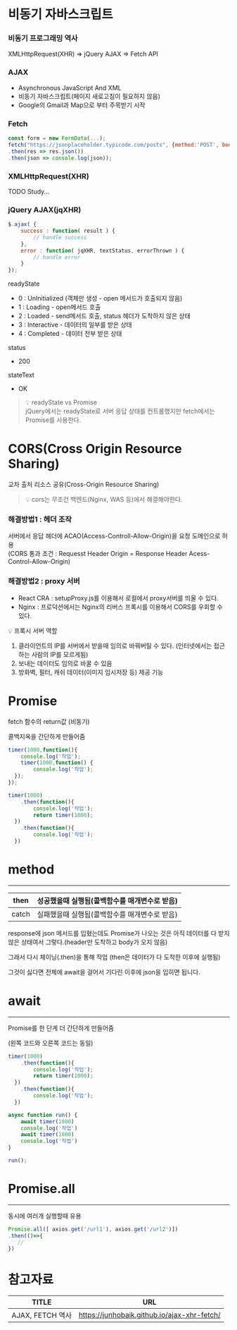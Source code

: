 # 비동기 자바스크립트

### 비동기 프로그래밍 역사
XMLHttpRequest(XHR) ⇒ jQuery AJAX ⇒ Fetch API

### AJAX
- Asynchronous JavaScript And XML
- 비동기 자바스크립트(페이지 새로고침이 필요하지 않음)
- Google의 Gmail과 Map으로 부터 주목받기 시작

### Fetch
```js
const form = new FormData(...);
fetch("https://jsonplaceholder.typicode.com/posts", {method:'POST', body:form})
.then(res => res.json())
.then(json => console.log(json));
```

### XMLHttpRequest(XHR)
TODO Study...

### jQuery AJAX(jqXHR)
```js
$.ajax( {
	success : function( result ) {
		// handle success
	},
	error : function( jqXHR, textStatus, errorThrown ) {
		// handle error
	}
});
```

readyState
- 0 : UnInitialized (객체만 생성 - open 메서드가 호출되지 않음)
- 1 : Loading - open메서드 호출
- 2 : Loaded - send메서드 호출, status 헤더가 도착하지 않은 상태
- 3 : Interactive - 데이터의 일부를 받은 상태
- 4 : Completed - 데이터 전부 받은 상태

status
- 200

stateText
- OK

>💡 readyState vs Promise <br/>
jQuery에서는 readyState로 서버 응답 상태를 컨트롤했지만 fetch에서는 Promise를 사용한다. 

# CORS(Cross Origin Resource Sharing)
교차 출처 리소스 공유(Cross-Origin Resource Sharing)<br/>
>💡 cors는 무조건 백엔드(Nginx, WAS 등)에서 해결해야한다.

### 해결방법1 : 헤더 조작
서버에서 응답 헤더에 ACAO(Access-Controll-Allow-Origin)을 요청 도메인으로 허용<br/>
(CORS 통과 조건 : Requesst Header Origin = Response Header Acess-Control-Allow-Origin)

### 해결방법2 : proxy 서버

- React CRA : setupProxy.js를 이용해서 로컬에서 proxy서버를 띄울 수 있다.
- Nginx : 프로덕션에서는 Nginx의 리버스 프록시를 이용해서 CORS를 우회할 수 있다.

💡 프록시 서버 역할
1. 클라이언트의 IP를 서버에서 받을때 임의로 바꿔버릴 수 있다. (인터넷에서는 접근하는 사람의 IP를 모르게됨)
2. 보내는 데이터도 임의로 바꿀 수 있음
3. 방화벽, 필터, 캐쉬 데이터(이미지 임시저장 등) 제공 기능

# Promise

fetch 함수의 return값 (비동기)

콜백지옥을 간단하게 만들어줌

```jsx
timer(1000,function(){
	console.log('작업');
	timer(1000,function() {
		console.log('작업');
  });
});
```

```jsx
timer(1000)
	.then(function(){
		console.log('작업');
		return timer(1000);
  })
	.then(function(){
		console.log('작업');
  })
```

# method

---

| then | 성공했을때 실행됨(콜백함수를 매개변수로 받음) |
| --- | --- |
| catch | 실패했을때 실행됨(콜백함수를 매개변수로 받음) |

response에 json 메서드를 입혔는데도 Promise가 나오는 것은 아직 데이터를 다 받지 않은 상태여서 그렇다.(header만 도착하고 body가 오지 않음)

그래서 다시 체이닝(.then)을 통해 작업 (then은 데이터가 다 도착한 이후에 실행됨)

그것이 싫다면 전체에 await을 걸어서 기다린 이후에 json을 입히면 됩니다.

# await

---

Promise를 한 단계 더 간단하게 만들어줌

(왼쪽 코드와 오른쪽 코드는 동일)

```jsx
timer(1000)
	.then(function(){
		console.log('작업');
		return timer(1000);
  })
	.then(function(){
		console.log('작업');
  })
```

```jsx
async function run() {
	await timer(1000)
	console.log('작업')
	await timer(1000)
	console.log('작업')
}

run();
```

# Promise.all

---

동시에 여러개 실행할때 유용

```jsx
Promise.all([ axios.get('/url1'), axios.get('/url2')])
.then(()=>{ 
   //
})
```

# 참고자료
| TITLE | URL |
| --- | --- |
| AJAX, FETCH 역사 | https://junhobaik.github.io/ajax-xhr-fetch/ |